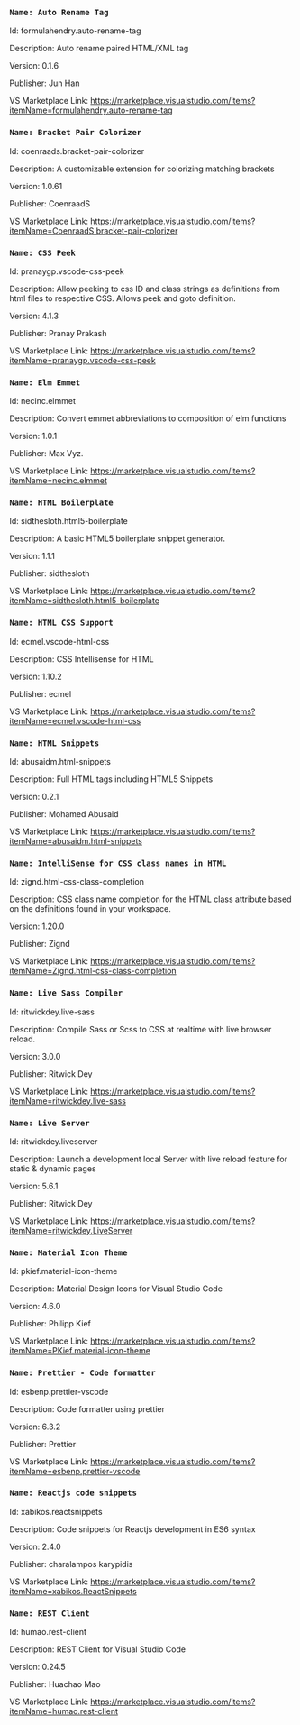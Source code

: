 ### `Name: Auto Rename Tag`
Id: formulahendry.auto-rename-tag

Description: Auto rename paired HTML/XML tag

Version: 0.1.6

Publisher: Jun Han

VS Marketplace Link: https://marketplace.visualstudio.com/items?itemName=formulahendry.auto-rename-tag


### `Name: Bracket Pair Colorizer`
Id: coenraads.bracket-pair-colorizer

Description: A customizable extension for colorizing matching brackets

Version: 1.0.61

Publisher: CoenraadS

VS Marketplace Link: https://marketplace.visualstudio.com/items?itemName=CoenraadS.bracket-pair-colorizer


### `Name: CSS Peek`
Id: pranaygp.vscode-css-peek

Description: Allow peeking to css ID and class strings as definitions from html files to respective CSS. Allows peek and goto definition.

Version: 4.1.3

Publisher: Pranay Prakash

VS Marketplace Link: https://marketplace.visualstudio.com/items?itemName=pranaygp.vscode-css-peek


### `Name: Elm Emmet`
Id: necinc.elmmet

Description: Convert emmet abbreviations to composition of elm functions

Version: 1.0.1

Publisher: Max Vyz.

VS Marketplace Link: https://marketplace.visualstudio.com/items?itemName=necinc.elmmet


### `Name: HTML Boilerplate`
Id: sidthesloth.html5-boilerplate

Description: A basic HTML5 boilerplate snippet generator.

Version: 1.1.1

Publisher: sidthesloth

VS Marketplace Link: https://marketplace.visualstudio.com/items?itemName=sidthesloth.html5-boilerplate


### `Name: HTML CSS Support`
Id: ecmel.vscode-html-css

Description: CSS Intellisense for HTML

Version: 1.10.2

Publisher: ecmel

VS Marketplace Link: https://marketplace.visualstudio.com/items?itemName=ecmel.vscode-html-css


### `Name: HTML Snippets`
Id: abusaidm.html-snippets

Description: Full HTML tags including HTML5 Snippets

Version: 0.2.1

Publisher: Mohamed Abusaid

VS Marketplace Link: https://marketplace.visualstudio.com/items?itemName=abusaidm.html-snippets


### `Name: IntelliSense for CSS class names in HTML`
Id: zignd.html-css-class-completion

Description: CSS class name completion for the HTML class attribute based on the definitions found in your workspace.

Version: 1.20.0

Publisher: Zignd

VS Marketplace Link: https://marketplace.visualstudio.com/items?itemName=Zignd.html-css-class-completion


### `Name: Live Sass Compiler`
Id: ritwickdey.live-sass

Description: Compile Sass or Scss to CSS at realtime with live browser reload.

Version: 3.0.0

Publisher: Ritwick Dey

VS Marketplace Link: https://marketplace.visualstudio.com/items?itemName=ritwickdey.live-sass


### `Name: Live Server`
Id: ritwickdey.liveserver

Description: Launch a development local Server with live reload feature for static & dynamic pages

Version: 5.6.1

Publisher: Ritwick Dey

VS Marketplace Link: https://marketplace.visualstudio.com/items?itemName=ritwickdey.LiveServer


### `Name: Material Icon Theme`
Id: pkief.material-icon-theme

Description: Material Design Icons for Visual Studio Code

Version: 4.6.0

Publisher: Philipp Kief

VS Marketplace Link: https://marketplace.visualstudio.com/items?itemName=PKief.material-icon-theme


### `Name: Prettier - Code formatter`
Id: esbenp.prettier-vscode

Description: Code formatter using prettier

Version: 6.3.2

Publisher: Prettier

VS Marketplace Link: https://marketplace.visualstudio.com/items?itemName=esbenp.prettier-vscode


### `Name: Reactjs code snippets`
Id: xabikos.reactsnippets

Description: Code snippets for Reactjs development in ES6 syntax

Version: 2.4.0

Publisher: charalampos karypidis

VS Marketplace Link: https://marketplace.visualstudio.com/items?itemName=xabikos.ReactSnippets


### `Name: REST Client`
Id: humao.rest-client

Description: REST Client for Visual Studio Code

Version: 0.24.5

Publisher: Huachao Mao

VS Marketplace Link: https://marketplace.visualstudio.com/items?itemName=humao.rest-client
